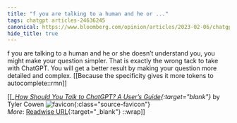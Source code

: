 ```yaml
---
title: "f you are talking to a human and he or ..."
tags: chatgpt articles-24636245
canonical: https://www.bloomberg.com/opinion/articles/2023-02-06/chatgpt-what-kinds-of-questions-get-good-answers-a-user-s-guide?sref=htOHjx5Y
hide_title: true
---
```


f you are talking to a human and he or she doesn’t understand you, you might make your question simpler. That is exactly the wrong tack to take with ChatGPT. You will get a better result by making your question more detailed and complex.
[[Because the specificity gives it more tokens to autocomplete::rmn]]


[[<cite>_[How Should You Talk to ChatGPT? A User’s Guide](https://www.bloomberg.com/opinion/articles/2023-02-06/chatgpt-what-kinds-of-questions-get-good-answers-a-user-s-guide?sref=htOHjx5Y){:target="_blank"}_</cite> by Tyler Cowen ![favicon](https://s2.googleusercontent.com/s2/favicons?domain=www.bloomberg.com){:class="source-favicon"}<br>
_More_: [Readwise URL](https://readwise.io/open/480314546){:target="_blank"}
::wrap]]